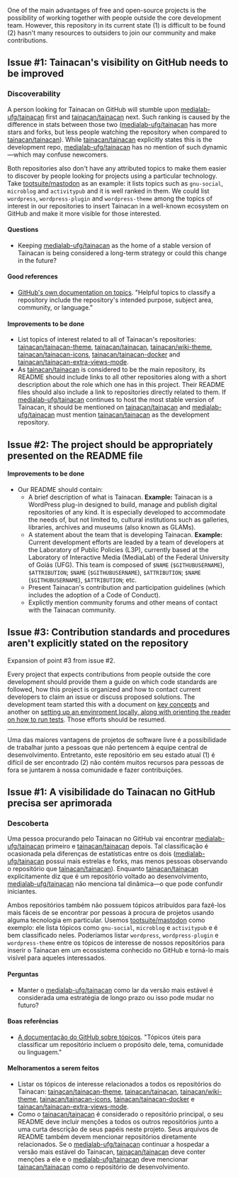 One of the main advantages of free and open-source projects is the possibility of working together with people outside the core development team. However, this repository in its current state (1) is difficult to be found (2) hasn't many resources to outsiders to join our community and make contributions.

## Issue #1: Tainacan's visibility on GitHub needs to be improved

### Discoverability
A person looking for Tainacan on GitHub will stumble upon [medialab-ufg/tainacan](https://github.com/medialab-ufg/tainacan) first and [tainacan/tainacan](https://github.com/tainacan/tainacan) next. Such ranking is caused by the difference in stats between those two ([medialab-ufg/tainacan](https://github.com/medialab-ufg/tainacan) has more stars and forks, but less people watching the repository when compared to [tainacan/tainacan](https://github.com/tainacan/tainacan)). While [tainacan/tainacan](https://github.com/tainacan/tainacan) explicitly states this is the development repo, [medialab-ufg/tainacan](https://github.com/medialab-ufg/tainacan) has no mention of such dynamic—which may confuse newcomers.

Both repositories also don't have any attributed topics to make them easier to discover by people looking for projects using a particular technology. Take [tootsuite/mastodon](https://github.com/tootsuite/mastodon) as an example: it lists topics such as ```gnu-social```, ```microblog``` and ```activitypub``` and it is well ranked in them. We could list ```wordpress```, ```wordpress-plugin``` and ```wordpress-theme``` among the topics of interest in our repositories to insert Tainacan in a well-known ecosystem on GitHub and make it more visible for those interested.

#### Questions
- Keeping [medialab-ufg/tainacan](https://github.com/medialab-ufg/tainacan) as the home of a stable version of Tainacan is being considered a long-term strategy or could this change in the future?

#### Good references
- [GitHub's own documentation on topics](https://help.github.com/articles/about-topics/). "Helpful topics to classify a repository include the repository's intended purpose, subject area, community, or language."

#### Improvements to be done
- List topics of interest related to all of Tainacan's repositories: [tainacan/tainacan-theme](https://github.com/tainacan/tainacan-theme), [tainacan/tainacan](https://github.com/tainacan/tainacan), [tainacan/wiki-theme](https://github.com/tainacan/wiki-theme), [tainacan/tainacan-icons](https://github.com/tainacan/tainacan-icons), [tainacan/tainacan-docker](https://github.com/tainacan/tainacan-docker) and [tainacan/tainacan-extra-views-mode](https://github.com/tainacan/tainacan-extra-viewmodes).
- As [tainacan/tainacan](https://github.com/tainacan/tainacan) is considered to be the main repository, its README should include links to all other repositories along with a short description about the role which one has in this project. Their README files should also include a link to repositories directly related to them. If [medialab-ufg/tainacan](https://github.com/medialab-ufg/tainacan) continues to host the most stable version of Tainacan, it should be mentioned on [tainacan/tainacan](https://github.com/tainacan/tainacan) and [medialab-ufg/tainacan](https://github.com/medialab-ufg/tainacan) must mention [tainacan/tainacan](https://github.com/tainacan/tainacan) as the development repository.

## Issue #2: The project should be appropriately presented on the README file

#### Improvements to be done
- Our README should contain:
  + A brief description of what is Tainacan. **Example:** Tainacan is a WordPress plug-in designed to build, manage and publish digital repositories of any kind. It is especially developed to accommodate the needs of, but not limited to, cultural institutions such as galleries, libraries, archives and museums (also known as GLAMs).
  + A statement about the team that is developing Tainacan. **Example:** Current development efforts are leaded by a team of developers at the Laboratory of Public Policies (L3P), currently based at the Laboratory of Interactive Media (MediaLab) of the Federal University of Goiás (UFG). This team is composed of `$NAME` (`$GITHUBUSERNAME`), `$ATTRIBUTION`; `$NAME` (`$GITHUBUSERNAME`), `$ATTRIBUTION`; `$NAME` (`$GITHUBUSERNAME`), `$ATTRIBUTION`; etc.
  + Present Tainacan's contribution and participation guidelines (which includes the adoption of a Code of Conduct).
  + Explictly mention community forums and other means of contact with the Tainacan community.

## Issue #3: Contribution standards and procedures aren't explicitly stated on the repository
Expansion of point #3 from issue #2.

Every project that expects contributions from people outside the core development should provide them a guide on which code standards are followed, how this project is organized and how to contact current developers to claim an issue or discuss proposed solutions. The development team started this with a document on [key concepts](https://github.com/tainacan/tainacan/blob/develop/docs/key-concepts.md) and another on [setting up an envinroment locally, along with orienting the reader on how to run tests](https://github.com/tainacan/tainacan/blob/develop/docs/setup-local.md). Those efforts should be resumed.

***

Uma das maiores vantagens de projetos de software livre é a possibilidade de trabalhar junto a pessoas que não pertencem à equipe central de desenvolvimento. Entretanto, este repositório em seu estado atual (1) é difícil de ser encontrado (2) não contém muitos recursos para pessoas de fora se juntarem à nossa comunidade e fazer contribuições.

## Issue #1: A visibilidade do Tainacan no GitHub precisa ser aprimorada

### Descoberta
Uma pessoa procurando pelo Tainacan no GitHub vai encontrar [medialab-ufg/tainacan](https://github.com/medialab-ufg/tainacan) primeiro e [tainacan/tainacan](https://github.com/tainacan/tainacan) depois. Tal classificação é ocasionada pela diferenças de estatísticas entre os dois ([medialab-ufg/tainacan](https://github.com/medialab-ufg/tainacan) possui mais estrelas e forks, mas menos pessoas observando o repositório que [tainacan/tainacan](https://github.com/tainacan/tainacan)). Enquanto [tainacan/tainacan](https://github.com/tainacan/tainacan) explicitamente diz que é um repositório voltado ao desenvolvimento, [medialab-ufg/tainacan](https://github.com/medialab-ufg/tainacan) não menciona tal dinâmica—o que pode confundir iniciantes.

Ambos repositórios também não possuem tópicos atribuídos para fazê-los mais fáceis de se encontrar por pessoas à procura de projetos usando alguma tecnologia em particular. Usemos [tootsuite/mastodon](https://github.com/tootsuite/mastodon) como exemplo: ele lista tópicos como ```gnu-social```, ```microblog``` e ```activitypub``` e é bem classificado neles. Poderíamos listar  ```wordpress```, ```wordpress-plugin``` e ```wordpress-theme``` entre os tópicos de interesse de nossos repositórios para inserir o Tainacan em um ecossistema conhecido no GitHub e torná-lo mais visível para aqueles interessados.

#### Perguntas
- Manter o [medialab-ufg/tainacan](https://github.com/medialab-ufg/tainacan) como lar da versão mais estável é considerada uma estratégia de longo prazo ou isso pode mudar no futuro?

#### Boas referências
- [A documentação do GitHub sobre tópicos](https://help.github.com/articles/about-topics/). "Tópicos úteis para classificar um repositório incluem o propósito dele, tema, comunidade ou linguagem."

#### Melhoramentos a serem feitos
- Listar os tópicos de interesse relacionados a todos os repositórios do Tainacan: [tainacan/tainacan-theme](https://github.com/tainacan/tainacan-theme), [tainacan/tainacan](https://github.com/tainacan/tainacan), [tainacan/wiki-theme](https://github.com/tainacan/wiki-theme), [tainacan/tainacan-icons](https://github.com/tainacan/tainacan-icons), [tainacan/tainacan-docker](https://github.com/tainacan/tainacan-docker) e [tainacan/tainacan-extra-views-mode](https://github.com/tainacan/tainacan-extra-viewmodes).
- Como o [tainacan/tainacan](https://github.com/tainacan/tainacan) é considerado o repositório principal, o seu README deve incluir menções a todos os outros repositórios junto a uma curta descrição de seus papéis neste projeto. Seus arquivos de README também devem mencionar repositórios diretamente relacionados. Se o [medialab-ufg/tainacan](https://github.com/medialab-ufg/tainacan) continuar a hospedar a versão mais estável do Tainacan, [tainacan/tainacan](https://github.com/tainacan/tainacan) deve conter menções a ele e o [medialab-ufg/tainacan](https://github.com/medialab-ufg/tainacan) deve mencionar [tainacan/tainacan](https://github.com/tainacan/tainacan) como o repositório de desenvolvimento.

